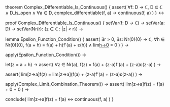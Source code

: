 theorem Complex_Differentiable_Is_Continuous() {
  assert(
    ∀f: D → ℂ, D ⊆ ℂ ∧ D_is_open ∧ ∀a ∈ D,
    complex_differentiable(f, a) → continuous(f, a)
  )
} ↔

proof Complex_Differentiable_Is_Continuous() {
  setVar(f: D → ℂ) →
  setVar(a: D) →
  setVar(Nr(r): {z ∈ ℂ : |z| < r}) →
  
  lemma Epsilon_Function_Condition() {
    assert(
      ∃r > 0, ∃ε: Nr(0)\{0} → ℂ,
      ∀h ∈ Nr(0)\{0},
      f(a + h) = f(a) + h(f'(a) + ε(h)) ∧
      lim[h→0](ε(h)) = 0
    )
  } →
  
  apply(Epsilon_Function_Condition()) →
  
  let(z = a + h) →
  assert(
    ∀z ∈ Nr(a),
    f(z) = f(a) + (z-a)f'(a) + (z-a)ε(z-a)
  ) →
  
  assert(
    lim[z→a]f(z) = lim[z→a](f(a) + (z-a)f'(a) + (z-a)ε(z-a))
  ) →
  
  apply(Complex_Limit_Combination_Theorem()) →
  assert(
    lim[z→a]f(z) = f(a) + 0 + 0
  ) →
  
  conclude(
    lim[z→a]f(z) = f(a) ↔ continuous(f, a)
  )
}